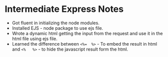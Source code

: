 # Intermediate Express Notes

- Got fluent in initializing the node modules.
- Installed EJS - node package to use ejs file.
- Wrote a dynamic html getting the input from the request and use it in the html file using ejs file.
- Learned the difference between `<%=  %>` - To embed the result in html and `<%   %>` - to hide the javascript result form the html.